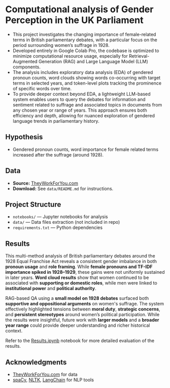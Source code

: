 # Computational analysis of Gender Perception in the UK Parliament 


- This project investigates the changing importance of female-related terms in British parliamentary debates, with a particular focus on the period surrounding women’s suffrage in 1928.
- Developed entirely in Google Colab Pro, the codebase is optimized to minimize computational resource usage, especially for Retrieval-Augmented Generation (RAG) and Large Language Model (LLM) components.
- The analysis includes exploratory data analysis (EDA) of gendered pronoun counts, word clouds showing words co-occurring with target terms in selected years, and token-level plots tracking the prominence of specific words over time.
- To provide deeper context beyond EDA, a lightweight LLM-based system enables users to query the debates for information and sentiment related to suffrage and associated topics in documents from any chosen year or range of years. This approach ensures both efficiency and depth, allowing for nuanced exploration of gendered language trends in parliamentary history.

## Hypothesis
- Gendered pronoun counts, word importance for female related terms increased after the suffrage (around 1928).


## Data

- **Source:** [TheyWorkForYou.com](https://www.theyworkforyou.com/)
- **Download:** See `data/README.md` for instructions.

## Project Structure

- `notebooks/` — Jupyter notebooks for analysis
- `data/` — Data files extraction (not included in repo)
- `requirements.txt` — Python dependencies

## Results

This multi-method analysis of British parliamentary debates around the 1928 Equal Franchise Act reveals a consistent gender imbalance in both **pronoun usage** and **role framing**. While **female pronouns and TF-IDF importance spiked in 1928–1929**, these gains were not uniformly sustained in later years. **Word cloud results** show that women continued to be associated with **supporting or domestic roles**, while men were linked to **institutional power** and **political authority**.

RAG-based QA using a **small model on 1928 debates** surfaced both **supportive and oppositional arguments** on women's suffrage. The system effectively highlighted tensions between **moral duty**, **strategic concerns**, and **persistent stereotypes** around women’s political participation. While the results were insightful, future work with **larger models** and a **broader year range** could provide deeper understanding and richer historical context.

Refer to the [Results.ipynb](https://github.com/pk2971/computational-gender-analysis/blob/main/notebooks/Results.ipynb) notebook for more detailed evaluation of the results.


## Acknowledgments

- [TheyWorkForYou.com](https://www.theyworkforyou.com/) for data
- [spaCy](https://spacy.io/), [NLTK](https://www.nltk.org/), [LangChain](https://www.langchain.com/) for NLP tools


